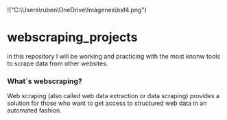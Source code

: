 !("C:\Users\ruben\OneDrive\Imágenes\bsf4.png")
# webscraping_projects
in this repository I will be working and practicing with the most knonw  tools to scrape data from other websites.

### What´s webscraping?
Web scraping (also called web data extraction or data scraping) provides a solution for those who want to get access to structured web data in an automated fashion. 
